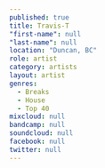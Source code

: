 ```yaml
---
published: true
title: Travis-T
"first-name": null
"last-name": null
location: "Duncan, BC"
role: artist
category: artists
layout: artist
genres: 
  - Breaks
  - House
  - Top 40
mixcloud: null
bandcamp: null
soundcloud: null
facebook: null
twitter: null
---
```


